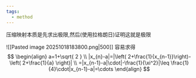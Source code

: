 ```yaml
---
tags:
  - method
---
```


压缩映射本质是先求出极限,然后(使用拉格朗日)证明这就是极限

![[Pasted image 20251018183800.png|500]]
容易求得
$$
\begin{align}
a=1+\sqrt{ 2 } \\
|x_{n}-a|=|\left( 2+\frac{1}{x_{n-1}}\right)-\left( 2+\frac{1}{a}  \right)| \\
=|x_{n-1}-a|\cdot|-\frac{1}{\xi^2}|\leq \frac{1}{4}\cdot|x_{n-1}-a|=\cdots
\end{align}
$$
